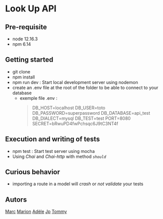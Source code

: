 # Look Up API

## Pre-requisite

- node 12.16.3
- npm 6.14

## Getting started

- git clone
- npm install
- npm run dev : Start local development server using nodemon
- create an .env file at the root of the folder to be able to connect to your database
  - exemple file .env :
    > DB_HOST=localhost
    > DB_USER=toto
    > DB_PASSWORD=superpassword
    > DB_DATABASE=api_test
    > DB_DIALECT=mysql
    > DB_TEST=test
    > PORT=8080
    > SECRET=bRwuPD4fwPchsqc6J9tC3NT4f


## Execution and writing of tests

- npm test : Start test server using mocha
- Using *Chai* and *Chai-http* with method *`should`*

## Curious behavior

- importing a route in a model will *crash* or *not validate* your tests

## Autors

[Marc](https://github.com/Neo-Ryo)
[Marion](https://github.com/Marion-H)
[Adèle](https://github.com/Adelebp)
[Jp](https://github.com/jpgrindcore007)
[Tommy](https://github.com/Tommychinn)

